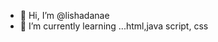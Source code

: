 - 👋 Hi, I’m @lishadanae
- 🌱 I’m currently learning ...html,java script, css
<!---
lishadanae/lishadanae is a ✨ special ✨ repository because its `README.md` (this file) appears on your GitHub profile.
You can click the Preview link to take a look at your changes.
--->
